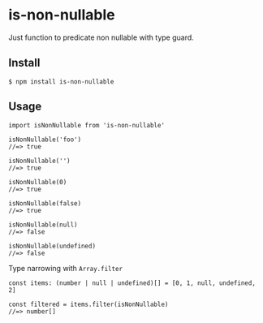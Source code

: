 # is-non-nullable

Just function to predicate non nullable with type guard.

## Install

```
$ npm install is-non-nullable
```

## Usage

```
import isNonNullable from 'is-non-nullable'

isNonNullable('foo')
//=> true

isNonNullable('')
//=> true

isNonNullable(0)
//=> true

isNonNullable(false)
//=> true

isNonNullable(null)
//=> false

isNonNullable(undefined)
//=> false
```

Type narrowing with `Array.filter`

```
const items: (number | null | undefined)[] = [0, 1, null, undefined, 2]

const filtered = items.filter(isNonNullable)
//=> number[]
```
